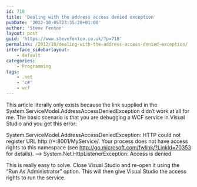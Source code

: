 ```yaml
---
id: 718
title: 'Dealing with the address access denied exception'
pubDate: '2012-10-05T23:35:28+01:00'
author: 'Steve Fenton'
layout: post
guid: 'https://www.stevefenton.co.uk/?p=718'
permalink: /2012/10/dealing-with-the-address-access-denied-exception/
interface_sidebarlayout:
    - default
categories:
    - Programming
tags:
    - .net
    - 'c#'
    - wcf
---
```


This article literally only exists because the link supplied in the System.ServiceModel.AddressAccessDeniedException didn’t work at all for me. The basic scenario is that you are debugging a WCF service in Visual Studio and you get this error:

System.ServiceModel.AddressAccessDeniedException: HTTP could not register URL http://+:8001/MyService/. Your process does not have access rights to this namespace (see http://go.microsoft.com/fwlink/?LinkId=70353 for details). —&gt; System.Net.HttpListenerException: Access is denied

This is really easy to solve. Close Visual Studio and re-open it using the “Run As Administrator” option. This will then give Visual Studio the access rights to run the service.